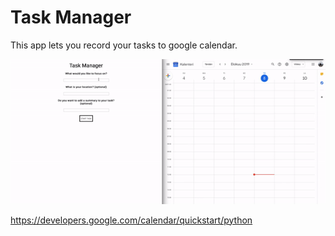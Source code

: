# Task Manager
This app lets you record your tasks to google calendar.


![Micromanagement Demo](micromanagement.gif)


https://developers.google.com/calendar/quickstart/python
